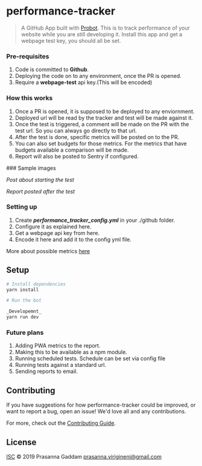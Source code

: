 # performance-tracker

> A GitHub App built with [Probot](https://github.com/probot/probot). This is to track performance of your website while you are still developing it. Install this app and get a webpage test key, you should all be set.

### Pre-requisites
1. Code is committed to **Github**.
2. Deploying the code on to any environment, once the PR is opened.
3. Require a **webpage-test** api key.(This will be encoded)

### How this works
1. Once a PR is opened, it is supposed to be deployed to any enviornment. 
2. Deployed url will be read by the tracker and test will be made against it.
3. Once the test is triggered, a comment will be made on the PR with the test url. So you can always go directly to that url.
4. After the test is done, specific metrics will be posted on to the PR. 
5. You can also set budgets for those metrics. For the metrics that have budgets available a comparison will be made.
6. Report will also be posted to Sentry if configured.

### Sample images

_Post about starting the test_


_Report posted after the test_


### Setting up
1. Create ***performance_tracker_config.yml*** in your ./github folder.
2. Configure it as explained here. 
3. Get a webpage api key from here.
4. Encode it here and add it to the config yml file.

More about possible metrics [here](/)


## Setup

```sh
# Install dependencies
yarn install

# Run the bot 

_Developemnt_
yarn run dev 
```

### Future plans
1. Adding PWA metrics to the report.
2. Making this to be available as a npm module.
3. Running scheduled tests. Schedule can be set via config file
4. Running tests against a standard url.
5. Sending reports to email.


## Contributing

If you have suggestions for how performance-tracker could be improved, or want to report a bug, open an issue! We'd love all and any contributions.

For more, check out the [Contributing Guide](CONTRIBUTING.md).

## License

[ISC](LICENSE) © 2019 Prasanna Gaddam <prasanna.virigineni@gmail.com>
